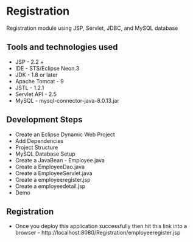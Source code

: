 # Registration
 Registration module using JSP, Servlet, JDBC, and MySQL database
 
## Tools and technologies used
- JSP - 2.2 +
- IDE - STS/Eclipse Neon.3
- JDK - 1.8 or later
- Apache Tomcat - 9
- JSTL - 1.2.1
- Servlet API - 2.5
- MySQL - mysql-connector-java-8.0.13.jar

## Development Steps
- Create an Eclipse Dynamic Web Project
- Add Dependencies
- Project Structure
- MySQL Database Setup
- Create a JavaBean - Employee.java
- Create a EmployeeDao.java
- Create a EmployeeServlet.java
- Create a employeeregister.jsp
- Create a employeedetail.jsp
- Demo

## Registration
- Once you deploy this application successfully then hit this link into a browser - http://localhost:8080/Registration/employeeregister.jsp
